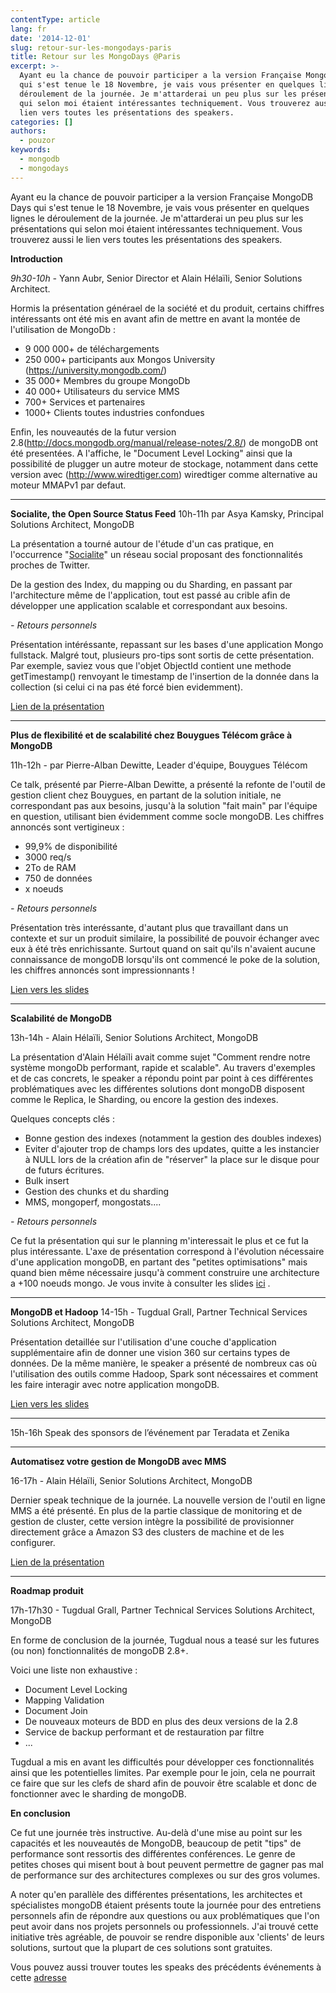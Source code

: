 ```yaml
---
contentType: article
lang: fr
date: '2014-12-01'
slug: retour-sur-les-mongodays-paris
title: Retour sur les MongoDays @Paris
excerpt: >-
  Ayant eu la chance de pouvoir participer a la version Française MongoDB Days
  qui s'est tenue le 18 Novembre, je vais vous présenter en quelques lignes le
  déroulement de la journée. Je m'attarderai un peu plus sur les présentations
  qui selon moi étaient intéressantes techniquement. Vous trouverez aussi le
  lien vers toutes les présentations des speakers.
categories: []
authors:
  - pouzor
keywords:
  - mongodb
  - mongodays
---
```


Ayant eu la chance de pouvoir participer a la version Française MongoDB Days qui s'est tenue le 18 Novembre, je vais vous présenter en quelques lignes le déroulement de la journée. Je m'attarderai un peu plus sur les présentations qui selon moi étaient intéressantes techniquement. Vous trouverez aussi le lien vers toutes les présentations des speakers.

**Introduction**

*9h30-10h -* Yann Aubr, Senior Director et Alain Hélaïli, Senior Solutions Architect.

Hormis la présentation générael de la société et du produit, certains chiffres intéressants ont été mis en avant afin de mettre en avant la montée de l'utilisation de MongoDb :

- 9 000 000+ de téléchargements
- 250 000+ participants aux Mongos University (https://university.mongodb.com/)
- 35 000+ Membres du groupe MongoDb
- 40 000+ Utilisateurs du service MMS
- 700+ Services et partenaires
- 1000+ Clients toutes industries confondues

Enfin, les nouveautés de la futur version 2.8(http://docs.mongodb.org/manual/release-notes/2.8/) de mongoDB ont été presentées. A l'affiche, le "Document Level Locking" ainsi que la possibilité de plugger un autre moteur de stockage, notamment dans cette version avec (http://www.wiredtiger.com) wiredtiger comme alternative au moteur MMAPv1 par defaut.

------------------------------------------------------------------------

**Socialite, the Open Source Status Feed**
10h-11h par Asya Kamsky, Principal Solutions Architect, MongoDB

La présentation a tourné autour de l'étude d'un cas pratique, en l'occurrence "[Socialite](https://github.com/10gen-labs/socialite)" un réseau social proposant des fonctionnalités proches de Twitter.

De la gestion des Index, du mapping ou du Sharding, en passant par l'architecture même de l'application, tout est passé au crible afin de développer une application scalable et correspondant aux besoins.

*- Retours personnels*

Présentation intéréssante, repassant sur les bases d'une application Mongo fullstack. Malgré tout, plusieurs pro-tips sont sortis de cette présentation.
Par exemple, saviez vous que l'objet ObjectId contient une methode getTimestamp() renvoyant le timestamp de l'insertion de la donnée dans la collection (si celui ci na pas été forcé bien evidemment).

[Lien de la présentation](http://fr.slideshare.net/mongodb/socialite-the-open-source-status-feed)

------------------------------------------------------------------------

**Plus de flexibilité et de scalabilité chez Bouygues Télécom grâce à MongoDB**

11h-12h -  par Pierre-Alban Dewitte, Leader d'équipe, Bouygues Télécom

Ce talk, présenté par Pierre-Alban Dewitte, a présenté la refonte de l'outil de gestion client chez Bouygues, en partant de la solution initiale, ne correspondant pas aux besoins, jusqu'à la solution "fait main" par l'équipe en question, utilisant bien évidemment comme socle mongoDB. Les chiffres annoncés sont vertigineux :

- 99,9% de disponibilité
- 3000 req/s
- 2To de RAM
- 750 de données
- x noeuds

*- Retours personnels*

Présentation très interéssante, d'autant plus que travaillant dans un contexte et sur un produit similaire, la possibilité de pouvoir échanger avec eux à été très enrichissante. Surtout quand on sait qu'ils n'avaient aucune connaissance de mongoDB lorsqu'ils ont commencé le poke de la solution, les chiffres annoncés sont impressionnants !

[Lien vers les slides](http://fr.slideshare.net/mongodb/plus-de-flexibilit-et-de-scalabilit-chez-bouygues-tlcom-grce-mongodb)

------------------------------------------------------------------------



**Scalabilité de MongoDB**

13h-14h - Alain Hélaïli, Senior Solutions Architect, MongoDB

La présentation d'Alain Hélaïli avait comme sujet "Comment rendre notre système mongoDb performant, rapide et scalable". Au travers d'exemples et de cas concrets, le speaker a répondu point par point à ces différentes problématiques avec les différentes solutions dont mongoDB disposent comme le Replica, le Sharding, ou encore la gestion des indexes.

Quelques concepts clés :

-   Bonne gestion des indexes (notamment la gestion des doubles indexes)
-   Eviter d'ajouter trop de champs lors des updates, quitte a les instancier à NULL lors de la création afin de "réserver" la place sur le disque pour de futurs écritures.
-   Bulk insert
-   Gestion des chunks et du sharding
-   MMS, mongoperf, mongostats....



*- Retours personnels*

Ce fut la présentation qui sur le planning m'interessait le plus et ce fut la plus intéressante. L'axe de présentation correspond à l'évolution nécessaire d'une application mongoDB, en partant des "petites optimisations" mais quand bien même nécessaire jusqu'à comment construire une architecture a +100 noeuds mongo. Je vous invite à consulter les slides [ici](http://fr.slideshare.net/mongodb/scalabilit-de-mongodb) .



------------------------------------------------------------------------

**MongoDB et Hadoop**
14-15h - Tugdual Grall, Partner Technical Services Solutions Architect, MongoDB

Présentation detaillée sur l'utilisation d'une couche d'application supplémentaire afin de donner une vision 360 sur certains types de données. De la même manière, le speaker a présenté de nombreux cas où l'utilisation des outils comme Hadoop, Spark sont nécessaires et comment les faire interagir avec notre application mongoDB.

[Lien vers les slides](http://fr.slideshare.net/mongodb/mongodb-day-paris2014hadooptgrall-1)



------------------------------------------------------------------------

15h-16h
Speak des sponsors de l’événement par Teradata et Zenika

------------------------------------------------------------------------

**Automatisez votre gestion de MongoDB avec MMS**

16-17h - Alain Hélaïli, Senior Solutions Architect, MongoDB

Dernier speak technique de la journée. La nouvelle version de l'outil en ligne MMS a été présenté. En plus de la partie classique de monitoring et de gestion de cluster, cette version intègre la possibilité de provisionner directement grâce a Amazon S3 des clusters de machine et de les configurer.

[Lien de la présentation](http://fr.slideshare.net/mongodb/mongo-db-days-paris-2014-mms-fr)

------------------------------------------------------------------------

**Roadmap produit**

17h-17h30 - Tugdual Grall, Partner Technical Services Solutions Architect, MongoDB

En forme de conclusion de la journée, Tugdual nous a teasé sur les futures (ou non) fonctionnalités de mongoDB 2.8+.

Voici une liste non exhaustive :

-   Document Level Locking
-   Mapping Validation
-   Document Join
-   De nouveaux moteurs de BDD en plus des deux versions de la 2.8
-   Service de backup performant et de restauration par filtre
-   ...



Tugdual a mis en avant les difficultés pour développer ces fonctionnalités ainsi que les potentielles limites. Par exemple pour le join, cela ne pourrait ce faire que sur les clefs de shard afin de pouvoir être scalable et donc de fonctionner avec le sharding de mongoDB.

**En conclusion**

Ce fut une journée très instructive. Au-delà d'une mise au point sur les capacités et les nouveautés de MongoDB, beaucoup de petit "tips" de performance sont ressortis des différentes conférences. Le genre de petites choses qui misent bout à bout peuvent permettre de gagner pas mal de performance sur des architectures complexes ou sur des gros volumes.

A noter qu'en parallèle des différentes présentations, les architectes et spécialistes mongoDB étaient présents toute la journée pour des entretiens personnels afin de répondre aux questions ou aux problématiques que l'on peut avoir dans nos projets personnels ou professionnels. J'ai trouvé cette initiative très agréable, de pouvoir se rendre disponible aux 'clients' de leurs solutions, surtout que la plupart de ces solutions sont gratuites.

Vous pouvez aussi trouver toutes les speaks des précédents événements à cette [adresse](http://www.mongodb.com/presentations/)
